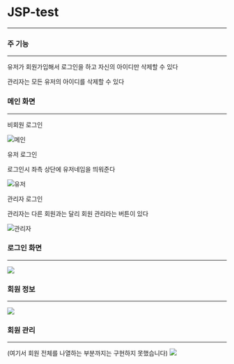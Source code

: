 # JSP-test

----------------------------------------

### 주 기능

----------------------------------------

유저가 회원가입해서 로그인을 하고 자신의 아이디만 삭제할 수 있다

관리자는 모든 유저의 아이디를 삭제할 수 있다


### 메인 화면

----------------------------------------

비회원 로그인

![메인](https://user-images.githubusercontent.com/39526249/104299792-fac13f00-5508-11eb-8805-39818aff0793.png)

유저 로그인

로그인시 좌측 상단에 유저네임을 띄워준다

![유저](https://user-images.githubusercontent.com/39526249/104300423-cd28c580-5509-11eb-86a5-ddd987a94674.png)

관리자 로그인

관리자는 다른 회원과는 달리 회원 관리라는 버튼이 있다

![관리자](https://user-images.githubusercontent.com/39526249/104299885-17f60d80-5509-11eb-9888-16f5d2b968c2.png)




### 로그인 화면

----------------------------------------


![](https://user-images.githubusercontent.com/39526249/104299526-ad44d200-5508-11eb-9d08-351e2edaeb17.png)


### 회원 정보

----------------------------------------

![](https://user-images.githubusercontent.com/39526249/104299744-eaa95f80-5508-11eb-8d33-80080b2e58ee.png)


### 회원 관리

----------------------------------------

(여기서 회원 전체를 나열하는 부분까지는 구현하지 못했습니다)
![](https://user-images.githubusercontent.com/39526249/104299961-33611880-5509-11eb-83d2-fafe9b7f841f.png)

